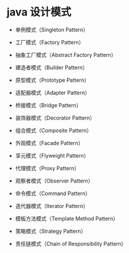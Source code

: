 # java 设计模式

- 单例模式（Singleton Pattern）

- 工厂模式（Factory Pattern）

- 抽象工厂模式（Abstract Factory Pattern）

- 建造者模式（Builder Pattern）

- 原型模式（Prototype Pattern）

- 适配器模式（Adapter Pattern）

- 桥接模式（Bridge Pattern）

- 装饰器模式（Decorator Pattern）

- 组合模式（Composite Pattern）

- 外观模式（Facade Pattern）

- 享元模式（Flyweight Pattern）

- 代理模式（Proxy Pattern）

- 观察者模式（Observer Pattern）

- 命令模式（Command Pattern）

- 迭代器模式（Iterator Pattern）

- 模板方法模式（Template Method Pattern）

- 策略模式（Strategy Pattern）

- 责任链模式（Chain of Responsibility Pattern）